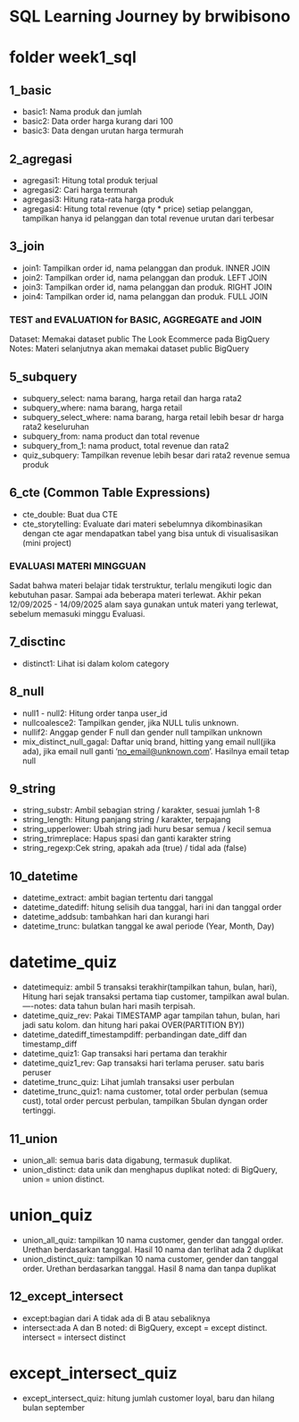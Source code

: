 # SQL Learning Journey by brwibisono
# folder week1_sql


## 1_basic
- basic1: Nama produk dan jumlah
- basic2: Data order harga kurang dari 100
- basic3: Data dengan urutan harga termurah


## 2_agregasi
- agregasi1: Hitung total produk terjual
- agregasi2: Cari harga termurah
- agregasi3: Hitung rata-rata harga produk
- agregasi4: Hitung total revenue (qty * price) setiap pelanggan, tampilkan hanya id pelanggan dan total revenue urutan dari terbesar


## 3_join
- join1: Tampilkan order id, nama pelanggan dan produk. INNER JOIN
- join2: Tampilkan order id, nama pelanggan dan produk. LEFT JOIN
- join3: Tampilkan order id, nama pelanggan dan produk. RIGHT JOIN
- join4: Tampilkan order id, nama pelanggan dan produk. FULL JOIN


### TEST and EVALUATION for BASIC, AGGREGATE and JOIN ####
Dataset: Memakai dataset public The Look Ecommerce pada BigQuery
Notes: Materi selanjutnya akan memakai dataset public BigQuery



## 5_subquery
- subquery_select: nama barang, harga retail dan harga rata2
- subquery_where:  nama barang, harga retail 
- subquery_select_where: nama barang, harga retail lebih besar dr harga rata2 keseluruhan
- subquery_from: nama product dan total revenue
- subquery_from_1: nama product, total revenue dan rata2
- quiz_subquery: Tampilkan revenue lebih besar dari rata2 revenue semua produk


## 6_cte (Common Table Expressions)
- cte_double: Buat dua CTE
- cte_storytelling: Evaluate dari materi sebelumnya dikombinasikan dengan cte agar mendapatkan tabel yang bisa untuk di visualisasikan (mini project)


### EVALUASI MATERI MINGGUAN ###
Sadat bahwa materi belajar tidak terstruktur, terlalu mengikuti logic dan kebutuhan pasar. Sampai ada beberapa materi terlewat. Akhir pekan 12/09/2025 - 14/09/2025 alam saya gunakan untuk materi yang terlewat, sebelum memasuki minggu Evaluasi.


## 7_disctinc
- distinct1: Lihat isi dalam kolom category


## 8_null
- null1 - null2: Hitung order tanpa user_id
- nullcoalesce2: Tampilkan gender, jika NULL tulis unknown.
- nullif2: Anggap gender F null dan gender null tampilkan unknown
- mix_distinct_null_gagal: Daftar uniq brand, hitting yang email null(jika ada), jika email null ganti ‘no_email@unknown.com’. Hasilnya email tetap null


## 9_string
- string_substr: Ambil sebagian string / karakter, sesuai jumlah 1-8
- string_length: Hitung panjang string / karakter, terpajang
- string_upperlower: Ubah string jadi huru besar semua / kecil semua
- string_trimreplace: Hapus spasi dan ganti karakter string
- string_regexp:Cek string, apakah ada (true) / tidal ada (false)

## 10_datetime
- datetime_extract: ambit bagian tertentu dari tanggal
- datetime_datediff: hitung selisih dua tanggal, hari ini dan tanggal order
- datetime_addsub: tambahkan hari dan kurangi hari
- datetime_trunc: bulatkan tanggal ke awal periode (Year, Month, Day)

# datetime_quiz
- datetimequiz: ambil 5 transaksi terakhir(tampilkan tahun, bulan, hari), Hitung hari sejak transaksi pertama tiap customer, tampilkan awal bulan. 
—-notes: data tahun bulan hari masih terpisah.
- datetime_quiz_rev: Pakai TIMESTAMP agar tampilan tahun, bulan, hari jadi satu kolom. dan hitung hari pakai OVER(PARTITION BY))
- datetime_datediff_timestampdiff: perbandingan date_diff dan timestamp_diff
- datetime_quiz1: Gap transaksi hari pertama dan terakhir
- datetime_quiz1_rev: Gap transaksi hari terlama peruser. satu baris peruser
- datetime_trunc_quiz: Lihat jumlah transaksi user perbulan
- datetime_trunc_quiz1: nama customer, total order perbulan (semua cust), total order percust perbulan, tampilkan 5bulan dyngan order tertinggi.


## 11_union
- union_all: semua baris data digabung, termasuk duplikat.
- union_distinct: data unik dan menghapus duplikat
noted: di BigQuery, union = union distinct. 

# union_quiz
- union_all_quiz: tampilkan 10 nama customer, gender dan tanggal order. Urethan berdasarkan tanggal. Hasil 10 nama dan terlihat ada 2 duplikat
- union_distinct_quiz: tampilkan 10 nama customer, gender dan tanggal order. Urethan berdasarkan tanggal. Hasil 8 nama dan tanpa duplikat


## 12_except_intersect
- except:bagian dari A tidak ada di B atau sebaliknya
- intersect:ada A dan B
noted: di BigQuery, except = except distinct. intersect = intersect distinct

# except_intersect_quiz
- except_intersect_quiz: hitung jumlah customer loyal, baru dan hilang bulan september




